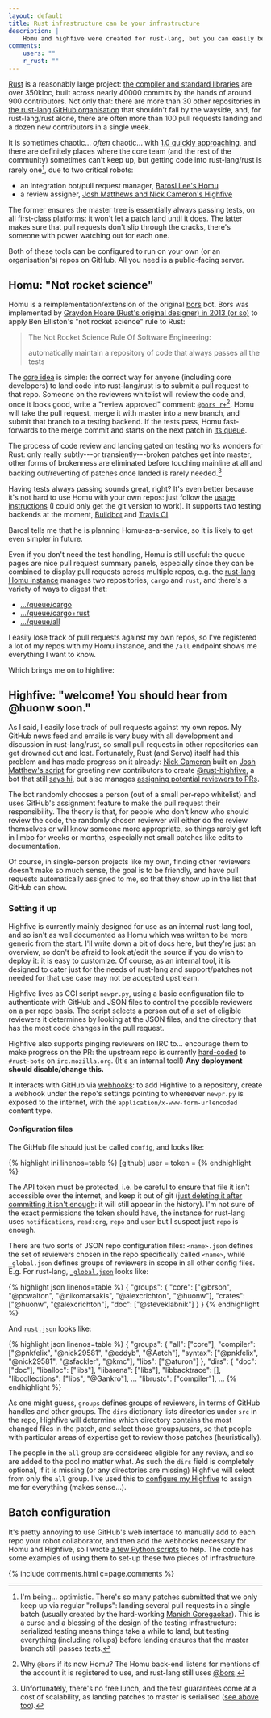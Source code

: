 ```yaml
---
layout: default
title: Rust infrastructure can be your infrastructure
description: |
    Homu and highfive were created for rust-lang, but you can easily benefit too.
comments:
    users: ""
    r_rust: ""
---
```


[Rust](http://rust-lang.org) is a reasonably large project:
[the compiler and standard libraries](https://github.com/rust-lang/rust)
are over 350kloc, built across nearly 40000 commits by the hands of
around 900 contributors. Not only that: there are more than 30 other
repositories in
[the rust-lang GitHub organisation](https://github.com/rust-lang) that
shouldn't fall by the wayside, and, for rust-lang/rust alone, there
are often more than 100 pull requests landing and a dozen new
contributors in a single week.

It is sometimes chaotic... *often* chaotic... with
[1.0 quickly approaching](http://blog.rust-lang.org/2015/02/13/Final-1.0-timeline.html),
and there are definitely places where the core team (and the rest of
the community) sometimes can't keep up, but getting
code into rust-lang/rust is rarely one[^rollups], due to two critical robots:

- an integration bot/pull request manager, [Barosl Lee's Homu](https://github.com/barosl/homu)
- a review assigner,
  [Josh Matthews and Nick Cameron's Highfive](https://github.com/nrc/highfive)

The former ensures the master tree is essentially always passing
tests, on all first-class platforms: it won't let a patch land until
it does. The latter makes sure that pull requests don't slip through
the cracks, there's someone with power watching out for each one.

Both of these tools can be configured to run on your own (or an
organisation's) repos on GitHub. All you need is a public-facing
server.

[^rollups]: I'm being... optimistic. There's so many patches submitted
            that we only keep up via regular "rollups": landing
            several pull requests in a single batch (usually created
            by the hard-working
            [Manish Goregaokar](https://github.com/Manishearth)). This
            is a curse and a blessing of the design of the testing
            infrastructure: serialized testing means things take a
            while to land, but testing everything (including rollups)
            before landing ensures that the master branch still passes
            tests.

## Homu: "Not rocket science"

Homu is a reimplementation/extension of the original
[bors](https://github.com/graydon/bors) bot. Bors was implemented by
[Graydon Hoare (Rust's original designer) in 2013 (or so)](http://graydon.livejournal.com/186550.html)
to apply Ben Elliston's "not rocket science" rule to Rust:

> The Not Rocket Science Rule Of Software Engineering:
>
> automatically maintain a repository of code that always passes all the tests

The [core idea](http://buildbot.rust-lang.org/homu/) is simple: the
correct way for anyone (including core developers) to land code into
rust-lang/rust is to submit a pull request to that repo.  Someone on
the reviewers whitelist will review the code and, once it looks good,
write a "review approved" comment:
[`@bors r+`](https://github.com/rust-lang/rust/pull/23415#issuecomment-81877665)[^bors]. Homu
will take the pull request, merge it with master into a new branch,
and submit that branch to a testing backend. If the tests pass, Homu
fast-forwards to the merge commit and starts on the next patch in
[its queue](http://buildbot.rust-lang.org/homu/queue/rust).

[^bors]: Why `@bors` if its now Homu? The Homu back-end listens for
         mentions of the account it is registered to use, and
         rust-lang still uses [@bors](https://github.com/bors).

The process of code review and landing gated on testing works wonders
for Rust: only really subtly---or transiently---broken patches get
into master, other forms of brokenness are eliminated before touching
mainline at all and backing out/reverting of patches once landed is
rarely needed.[^no-free-lunch]

[^no-free-lunch]: Unfortunately, there's no free lunch, and the test
                  guarantees come at a cost of scalability, as landing
                  patches to master is serialised
                  ([see above too](#fn:rollups)).

Having tests always passing sounds great, right? It's even better
because it's not hard to use Homu with your own repos: just follow the
[usage instructions](https://github.com/barosl/homu#usage) (I could
only get the git version to work). It supports two testing backends at
the moment, [Buildbot](http://buildbot.net/) and
[Travis CI](https://travis-ci.org/).

Barosl tells me that he is planning Homu-as-a-service, so it is
likely to get even simpler in future.

Even if you don't need the test handling, Homu is still useful: the
queue pages are nice pull request summary panels, especially since
they can be combined to display pull requests across multiple repos,
e.g. the
[rust-lang Homu instance](http://buildbot.rust-lang.org/homu/) manages
two repositories, `cargo` and `rust`, and there's a variety of ways to
digest that:

- [.../queue/cargo](http://buildbot.rust-lang.org/homu/queue/cargo)
- [.../queue/cargo+rust](http://buildbot.rust-lang.org/homu/queue/cargo+rust)
- [.../queue/all](http://buildbot.rust-lang.org/homu/queue/all)

I easily lose track of pull requests against my own repos, so I've
registered a lot of my repos with my Homu instance, and the `/all`
endpoint shows me everything I want to know.

Which brings me on to highfive:

## Highfive: "welcome! You should hear from @huonw soon."

As I said, I easily lose track of pull requests against my own
repos. My GitHub news feed and emails is very busy with all
development and discussion in rust-lang/rust, so small pull requests
in other repositories can get drowned out and lost. Fortunately, Rust
(and Servo) itself had this problem and has made progress on it
already: [Nick Cameron](https://github.com/nrc/highfive) built on
[Josh Matthew's script](https://github.com/jdm/highfive) for greeting
new contributors to create
[@rust-highfive](https://github.com/rust-highfive), a bot that still
[says hi](https://github.com/rust-lang/rust/pull/23364#issuecomment-80426067),
but also manages
[assigning potential reviewers to PRs](https://github.com/rust-lang/rust/pull/23430#event-256365835).

The bot randomly chooses a person (out of a small per-repo whitelist)
and uses GitHub's assignment feature to make the pull request their
responsibility. The theory is that, for people who don't know who
should review the code, the randomly chosen reviewer will either do
the review themselves or will know someone more appropriate, so things
rarely get left in limbo for weeks or months, especially not small
patches like edits to documentation.

Of course, in single-person projects like my own, finding other
reviewers doesn't make so much sense, the goal is to be friendly, and
have pull requests automatically assigned to me, so that they show up
in the list that GitHub can show.

### Setting it up

Highfive is currently mainly designed for use as an internal rust-lang
tool, and so isn't as well documented as Homu which was written to be
more generic from the start. I'll write down a bit of docs here, but
they're just an overview, so don't be afraid to look at/edit the
source if you do wish to deploy it: it is easy to customize. Of
course, as an internal tool, it is designed to cater just for the
needs of rust-lang and support/patches not needed for that use case
may not be accepted upstream.

Highfive lives as CGI script `newpr.py`, using a basic configuration
file to authenticate with GitHub and JSON files to control the
possible reviewers on a per repo basis. The script selects a person
out of a set of eligible reviewers it determines by looking at the
JSON files, and the directory that has the most code changes in the
pull request.

Highfive also supports pinging reviewers on IRC to... encourage them
to make progress on the PR: the upstream repo is currently
[hard-coded](https://github.com/nrc/highfive/blob/7c5b73babfd0881d1c676b8f0f7dbbeed5a392ba/highfive/newpr.py#L109-L114)
to `#rust-bots` on `irc.mozilla.org`. (It's an internal tool!) **Any deployment should
disable/change this.**


It interacts with GitHub via
[webhooks](https://help.github.com/articles/about-webhooks/): to add
Highfive to a repository, create a webhook under the repo's
settings pointing to whereever `newpr.py` is exposed to the internet,
with the `application/x-www-form-urlencoded` content type.

#### Configuration files

The GitHub file should just be called `config`, and looks like:

{% highlight ini linenos=table %}
[github]
user = <user name of the account to use for the bot>
token = <api token generated for that account>
{% endhighlight %}

The API token must be protected, i.e. be careful to ensure that file
it isn't accessible over the internet, and keep it out of git
([just deleting it after committing it isn't enough](https://help.github.com/articles/remove-sensitive-data/):
it will still appear in the history). I'm not sure of the exact
permissions the token should have, the instance for rust-lang uses
`notifications`, `read:org`, `repo` and `user` but I suspect just
`repo` is enough.

There are two sorts of JSON repo configuration files: `<name>.json`
defines the set of reviewers chosen in the repo specifically called
`<name>`, while `_global.json` defines groups of reviewers in scope in
all other config files. E.g. For rust-lang,
[`_global.json`](https://github.com/nrc/highfive/blob/7c5b73babfd0881d1c676b8f0f7dbbeed5a392ba/highfive/configs/_global.json)
looks like:

{% highlight json linenos=table %}
{
    "groups": {
        "core": ["@brson", "@pcwalton", "@nikomatsakis", "@alexcrichton", "@huonw"],
        "crates": ["@huonw", "@alexcrichton"],
        "doc": ["@steveklabnik"]
    }
}
{% endhighlight %}

And
[`rust.json`](https://github.com/nrc/highfive/blob/7c5b73babfd0881d1c676b8f0f7dbbeed5a392ba/highfive/configs/rust.json)
looks like:

{% highlight json linenos=table %}
{
    "groups": {
        "all": ["core"],
        "compiler": ["@pnkfelix", "@nick29581", "@eddyb", "@Aatch"],
        "syntax": ["@pnkfelix", "@nick29581", "@sfackler", "@kmc"],
        "libs": ["@aturon"]
    },
    "dirs": {
        "doc":              ["doc"],
        "liballoc":         ["libs"],
        "libarena":         ["libs"],
        "libbacktrace":     [],
        "libcollections":   ["libs", "@Gankro"],
        ...
        "librustc":         ["compiler"],
        ...
{% endhighlight %}

As one might guess, `groups` defines groups of reviewers, in terms of
GitHub handles and other groups. The `dirs` dictionary lists
directories under `src` in the repo, Highfive will determine which
directory contains the most changed files in the patch, and select
those groups/users, so that people with particular areas of expertise
get to review those patches (heuristically).

The people in the `all` group are considered eligible for any review,
and so are added to the pool no matter what. As such the `dirs` field
is completely optional, if it is missing (or any directories are
missing) Highfive will select from only the `all` group.  I've
used this to
[configure my Highfive](https://github.com/huonw/highfive/tree/8bf65450821629fd5815fe7bbc3aab3ae69a449a/highfive/configs)
to assign me for everything (makes sense...).

## Batch configuration

It's pretty annoying to use GitHub's web interface to manually add to
each repo your robot collaborator, and then add the webhooks necessary
for Homu and Highfive, so I wrote
[a few Python scripts](https://github.com/huonw/repo-admin) to
help. The code has some examples of using them to set-up these two pieces of
infrastructure.

{% include comments.html c=page.comments %}
